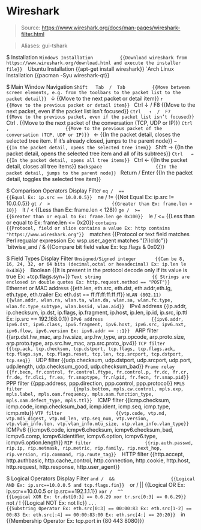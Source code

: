 # Wireshark

> Source: https://www.wireshark.org/docs/man-pages/wireshark-filter.html

> Aliases: gui-tshark

$ Installation
    `Windows Installation          {{Download wireshark from https://www.wireshark.org/download.html and execute the installer file}} 
    `Ubuntu Installation           {{apt-get install wireshark}} 
    `Arch Linux Installation       {{pacman -Syu wireshark-qt}} 

$ Main Window Navigation
    ` Shift   Tab  /  Tab          {{Move between screen elements, e.g. from the toolbars to the packet list to the packet detail}} 
    ` ↓                            {{Move to the next packet or detail item}} 
    ` ↑                            {{Move to the previous packet or detail item}} 
    ` Ctrl   ↓  /  F8              {{Move to the next packet, even if the packet list isn’t focused}} 
    ` Ctrl   ↑  /  F7              {{Move to the previous packet, even if the packet list isn’t focused}} 
    ` Ctrl   .                     {{Move to the next packet of the conversation (TCP, UDP or IP)}} 
    ` Ctrl   ,                     {{Move to the previous packet of the conversation (TCP, UDP or IP)}} 
    ` ←                            {{In the packet detail, closes the selected tree item. If it’s already closed, jumps to the parent node}} 
    ` →                            {{In the packet detail, opens the selected tree item}} 
    ` Shift   →                    {{In the packet detail, opens the selected tree item and all of its subtrees}} 
    ` Ctrl   →                     {{In the packet detail, opens all tree items}} 
    ` Ctrl   ←                     {{In the packet detail, closes all tree items}} 
    ` Backspace                    {{In the packet detail, jumps to the parent node}} 
    ` Return  /  Enter             {{In the packet detail, toggles the selected tree item}} 

$ Comparison Operators Display Filter
    `eq /  ==                      {{Equal Ex: ip.src == 10.0.0.5}} 
    `ne /  !=                      {{Not Equal Ex: ip.src != 10.0.0.5}} 
    `gt /  >                       {{Greater than Ex: frame.len > 10}} 
    `lt /  <                       {{Less than Ex: frame.len < 128}} 
    `ge /  >=                      {{Greater than or equal to Ex: frame.len ge 0x100}} 
    `le /  <=                      {{Less than or equal to Ex: frame.len <= 0x20}} 
    `contains                      {{Protocol, field or slice contains a value Ex: http contains "https://www.wireshark.org"}} 
    `matches                       {{Protocol or text field matches Perl regualar expression Ex: wsp.user_agent matches "(?i)cldc"}} 
    `bitwise_and /  &              {{Compare bit field value Ex: tcp.flags & 0x02}} 

$ Field Types Display Filter
    `Unsigned/Signed integer       {{Can be 8, 16, 24, 32, or 64 bits (decimal,octal or hexadecimal) Ex: ip.len le 0x436}} 
    `Boolean                       {{It is present in the protocol decode only if its value is true Ex: +tcp.flags.syn+}} 
    `Text string                   {{ Strings are enclosed in double quotes Ex: http.request.method == "POST"}} 
    `Ethernet or MAC address       {{eth.len, eth.src, eth.dst, eth.addr,eth.lg, eth.type, eth.trailer Ex: eth.dst == ff:ff:ff:ff:ff:ff}} 
    `WLAN (802.11)                 {{wlan.addr, wlan.ra, wlan.ta, wlan.da, wlan.sa, wlan.fc.type, wlan.fc.type_subtype, wlan.bssid, wlan.aid}} 
    `IPv4 address                  {{ip.addr, ip.checksum, ip.dst, ip.flags, ip.fragment, ip.host, ip.len, ip.id, ip.src, ip.ttl Ex: ip.src == 192.168.0.1}} 
    `IPv6 address                  {{ipv6.addr, ipv6.dst, ipv6.class, ipv6.fragment, ipv6.host, ipv6.src, ipv6.nxt, ipv6.flow, ipv6.version Ex: ipv6.addr == ::1}} 
    `ARP filter                    {{arp.dst.hw_mac, arp.hw.size, arp.hw_type, arp.opcode, arp.proto.size, arp.proto.type, arp.src.hw_mac, arp.src.proto_ipv4}} 
    `TCP filter                    {{tcp.ack, tcp.checksum, tcp.dstport, tcp.flags, tcp.flags.ack, tcp.flags.syn, tcp.flags.reset, tcp.len, tcp.srcport, tcp.dstport, tcp.seq}} 
    `UDP filter                    {{udp.checksum, udp.dstport, udp.srcport, udp.port, udp.length, udp.checksum_good, udp.checksum_bad}} 
    `Frame relay                   {{fr.becn, fr.control, fr.control.ftype, fr.control.p, fr.dc, fr.cr, fr.de, fr.dlci, fr.ea, fr.snaptype, fr.nlpid, fr.fecn, fr.snap.pid}} 
    `PPP filter                    {{ppp.address, ppp.direction, ppp.control, ppp.protocol}} 
    `MPLS filter                   {{mpls.bottom, mpls.cw.control, mpls.exp, mpls.label, mpls.oam.frequency, mpls.oam.function_type, mpls.oam.defect_type, mpls.ttl}} 
    `ICMP filter                   {{icmp.checksum, icmp.code, icmp.checksum_bad, icmp.ident, icmp.seq, icmp.type, icmp.mtu}} 
    `VTP filter                    {{vtp.code, vtp.md, vtp.md5_digest, vtp.md_len, vtp.seq_num, vtp.version, vtp.vlan_info.len, vtp.vlan_info.mtu_size, vtp.vlan_info.vlan_type}} 
    `ICMPv6                        {{icmpv6.code, icmpv6.checksum, icmpv6.checksum_bad, icmpv6.comp, icmpv6.identifier, icmpv6.option, icmpv6.type, icmpv6.option.length}} 
    `RIP filter                    {{rip.auth.passwd, rip.ip, rip.netmask, rip.metric, rip.family, rip.next_hop, rip.version, rip.command, rip.route_tag}} 
    `HTTP filter                   {{http.accept, http.authbasic, http.cache_control, http.connection, http.cookie, http.host, http.request, http.response, http.user_agent}} 

$ Logical Operators Display Filter
    `and /  &&                     {{Logical AND Ex: ip.src==10.0.0.5 and tcp.flags.fin}} 
    `or /  ||                      {{Logical OR Ex: ip.scr==10.0.0.5 or ip.src==192.1.1.1}} 
    `xor /  ^^                     {{Logical XOR Ex: tr.dst[0:3] == 0.6.29 xor tr.src[0:3] == 0.6.29}} 
    `not /  !                      {{Logical NOT Ex: not llc}} 
    `...                           {{Substring Operator Ex: eth.src[0:3] == 00:00:83 Ex: eth.src[1-2] == 00:83 Ex: eth.src[:4] == 00:00:83:00 Ex: eth.src[4:] == 20:20}} 
    `in                            {{Membership Operator Ex: tcp.port in {80 443 8080}}} 

